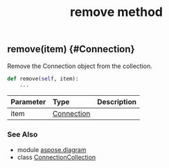 ﻿---
title: remove method
second_title: Aspose.Diagram for Python via .NET API References
description: 
type: docs
weight: 50
url: /python-net/aspose.diagram/connectioncollection/remove/
is_root: false
---

## remove(item) {#Connection}

Remove the Connection object from the collection.



```python
def remove(self, item):
    ...
```


| Parameter | Type | Description |
| :- | :- | :- |
| item | [Connection](/diagram/python-net/aspose.diagram/connection) |  |



### See Also
* module [aspose.diagram](../../)
* class [ConnectionCollection](/diagram/python-net/aspose.diagram/connectioncollection)
